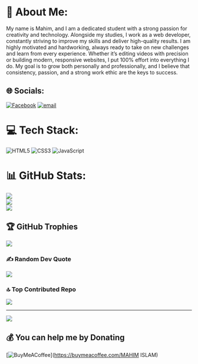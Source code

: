 # 💫 About Me:
My name is Mahim, and I am a dedicated student with a strong passion for creativity and technology. Alongside my studies, I work as a  web developer, constantly striving to improve my skills and deliver high-quality results. I am highly motivated and hardworking, always ready to take on new challenges and learn from every experience. Whether it’s editing videos with precision or building modern, responsive websites, I put 100% effort into everything I do. My goal is to grow both personally and professionally, and I believe that consistency, passion, and a strong work ethic are the keys to success. 


## 🌐 Socials:
[![Facebook](https://img.shields.io/badge/Facebook-%231877F2.svg?logo=Facebook&logoColor=white)](https://facebook.com/https://www.facebook.com/ma.h.im.426188) [![email](https://img.shields.io/badge/Email-D14836?logo=gmail&logoColor=white)](mailto:mm.mahim9876@gmail.com) 

# 💻 Tech Stack:
![HTML5](https://img.shields.io/badge/html5-%23E34F26.svg?style=plastic&logo=html5&logoColor=white) ![CSS3](https://img.shields.io/badge/css3-%231572B6.svg?style=plastic&logo=css3&logoColor=white) ![JavaScript](https://img.shields.io/badge/javascript-%23323330.svg?style=plastic&logo=javascript&logoColor=%23F7DF1E)
# 📊 GitHub Stats:
![](https://github-readme-stats.vercel.app/api?username=CODINGwithMAHIM&theme=dark&hide_border=false&include_all_commits=true&count_private=true)<br/>
![](https://nirzak-streak-stats.vercel.app/?user=CODINGwithMAHIM&theme=dark&hide_border=false)<br/>
![](https://github-readme-stats.vercel.app/api/top-langs/?username=CODINGwithMAHIM&theme=dark&hide_border=false&include_all_commits=true&count_private=true&layout=compact)

## 🏆 GitHub Trophies
![](https://github-profile-trophy.vercel.app/?username=CODINGwithMAHIM&theme=radical&no-frame=false&no-bg=true&margin-w=4)

### ✍️ Random Dev Quote
![](https://quotes-github-readme.vercel.app/api?type=horizontal&theme=radical)

### 🔝 Top Contributed Repo
![](https://github-contributor-stats.vercel.app/api?username=CODINGwithMAHIM&limit=5&theme=dark&combine_all_yearly_contributions=true)

---
[![](https://visitcount.itsvg.in/api?id=CODINGwithMAHIM&icon=0&color=0)](https://visitcount.itsvg.in)

  ## 💰 You can help me by Donating
  [![BuyMeACoffee](https://img.shields.io/badge/Buy%20Me%20a%20Coffee-ffdd00?style=for-the-badge&logo=buy-me-a-coffee&logoColor=black)](https://buymeacoffee.com/MAHIM ISLAM) 

  
<!-- Proudly created with GPRM ( https://gprm.itsvg.in ) -->
<!--
**CODINGwithMAHIM/CODINGwithMAHIM** is a ✨ _special_ ✨ repository because its `README.md` (this file) appears on your GitHub profile.

Here are some ideas to get you started:

- 🔭 I’m currently working on ...
- 🌱 I’m currently learning ...
- 👯 I’m looking to collaborate on ...
- 🤔 I’m looking for help with ...
- 💬 Ask me about ...
- 📫 How to reach me: ...
- 😄 Pronouns: ...
- ⚡ Fun fact: ...
-->
